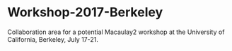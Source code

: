# Workshop-2017-Berkeley
Collaboration area for a potential Macaulay2 workshop at the University of California, Berkeley, July 17-21.
